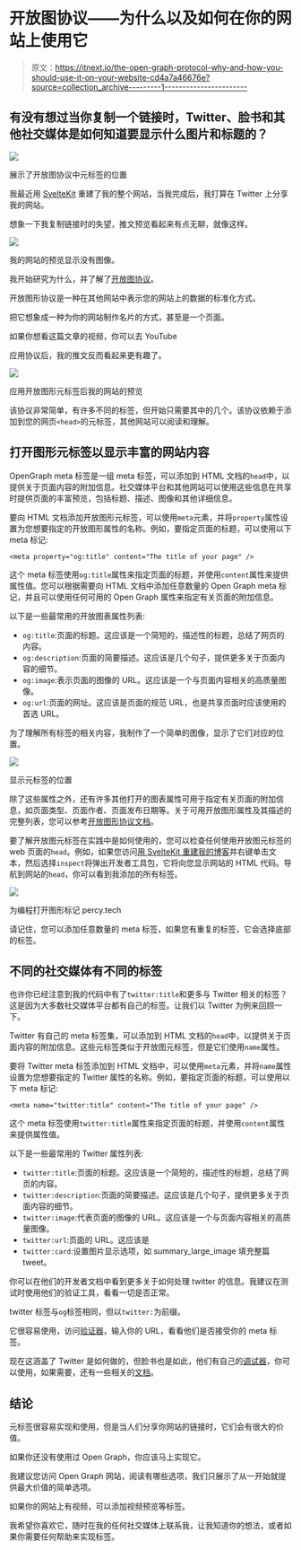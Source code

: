 # 开放图协议——为什么以及如何在你的网站上使用它

> 原文：<https://itnext.io/the-open-graph-protocol-why-and-how-you-should-use-it-on-your-website-cd4a7a46676e?source=collection_archive---------1----------------------->

## 有没有想过当你复制一个链接时，Twitter、脸书和其他社交媒体是如何知道要显示什么图片和标题的？

![](img/657fa7a6b93bad74320ec86e33d6dc96.png)

展示了开放图协议中元标签的位置

我最近用 [SvelteKit](https://kit.svelte.dev/) 重建了我的整个网站，当我完成后，我打算在 Twitter 上分享我的网站。

想象一下我复制链接时的失望，推文预览看起来有点无聊，就像这样。

![](img/698c332659762778e1bd198896f7fd72.png)

我的网站的预览显示没有图像。

我开始研究为什么，并了解了[开放图协议](https://ogp.me/)。

开放图形协议是一种在其他网站中表示您的网站上的数据的标准化方式。

把它想象成一种为你的网站制作名片的方式，甚至是一个页面。

如果你想看这篇文章的视频，你可以去 YouTube

应用协议后，我的推文反而看起来更有趣了。

![](img/16d257a29f3a27426eb2ca234231b320.png)

应用开放图形元标签后我的网站的预览

该协议非常简单，有许多不同的标签，但开始只需要其中的几个。该协议依赖于添加到您的网页`<head>`的元标签，其他网站可以阅读和理解。

## 打开图形元标签以显示丰富的网站内容

OpenGraph meta 标签是一组 meta 标签，可以添加到 HTML 文档的`head`中，以提供关于页面内容的附加信息。社交媒体平台和其他网站可以使用这些信息在共享时提供页面的丰富预览，包括标题、描述、图像和其他详细信息。

要向 HTML 文档添加开放图形元标签，可以使用`meta`元素，并将`property`属性设置为您想要指定的开放图形属性的名称。例如，要指定页面的标题，可以使用以下 meta 标记:

```
<meta property="og:title" content="The title of your page" />
```

这个 meta 标签使用`og:title`属性来指定页面的标题，并使用`content`属性来提供属性值。您可以根据需要向 HTML 文档中添加任意数量的 Open Graph meta 标记，并且可以使用任何可用的 Open Graph 属性来指定有关页面的附加信息。

以下是一些最常用的开放图表属性列表:

*   `og:title`:页面的标题。这应该是一个简短的，描述性的标题，总结了网页的内容。
*   `og:description`:页面的简要描述。这应该是几个句子，提供更多关于页面内容的细节。
*   `og:image`:表示页面的图像的 URL。这应该是一个与页面内容相关的高质量图像。
*   `og:url`:页面的网址。这应该是页面的规范 URL，也是共享页面时应该使用的首选 URL。

为了理解所有标签的相关内容，我制作了一个简单的图像，显示了它们对应的位置。

![](img/6e9715850666ac822316983c187e62f8.png)

显示元标签的位置

除了这些属性之外，还有许多其他打开的图表属性可用于指定有关页面的附加信息，如页面类型、页面作者、页面发布日期等。关于可用开放图形属性及其描述的完整列表，您可以参考[开放图形协议文档](https://ogp.me/)。

要了解开放图元标签在实践中是如何使用的，您可以检查任何使用开放图元标签的 web 页面的`head`。例如，如果您访问[用 SvelteKit 重建我的博客](https://programmingpercy.tech/blog/rebuilt-jekyll-blog-with-sveltekit/)并右键单击文本，然后选择`inspect`将弹出开发者工具包，它将向您显示网站的 HTML 代码。导航到网站的`head`，你可以看到我添加的所有标签。

![](img/05eaeec7d87fb35f86d29409600c2b7f.png)

为编程打开图形标记 percy.tech

请记住，您可以添加任意数量的 meta 标签，如果您有重复的标签，它会选择底部的标签。

## 不同的社交媒体有不同的标签

也许你已经注意到我的代码中有了`twitter:title`和更多与 Twitter 相关的标签？这是因为大多数社交媒体平台都有自己的标签。让我们以 Twitter 为例来回顾一下。

Twitter 有自己的 meta 标签集，可以添加到 HTML 文档的`head`中，以提供关于页面内容的附加信息。这些元标签类似于开放图元标签，但是它们使用`name`属性。

要将 Twitter meta 标签添加到 HTML 文档中，可以使用`meta`元素，并将`name`属性设置为您想要指定的 Twitter 属性的名称。例如，要指定页面的标题，可以使用以下 meta 标记:

```
<meta name="twitter:title" content="The title of your page" />
```

这个 meta 标签使用`twitter:title`属性来指定页面的标题，并使用`content`属性来提供属性值。

以下是一些最常用的 Twitter 属性列表:

*   `twitter:title`:页面的标题。这应该是一个简短的，描述性的标题，总结了网页的内容。
*   `twitter:description`:页面的简要描述。这应该是几个句子，提供更多关于页面内容的细节。
*   `twitter:image`:代表页面的图像的 URL。这应该是一个与页面内容相关的高质量图像。
*   `twitter:url`:页面的 URL。这应该是
*   `twitter:card`:设置图片显示选项，如 summary_large_image 填充整篇 tweet。

你可以在他们的开发者文档中看到更多关于如何处理 twitter 的信息。我建议在测试时使用他们的验证工具，看看一切是否正常。

twitter 标签与`og`标签相同，但以`twitter:`为前缀。

它很容易使用，访问[验证器](https://cards-dev.twitter.com/validator)，输入你的 URL，看看他们是否接受你的 meta 标签。

现在这涵盖了 Twitter 是如何做的，但脸书也是如此，他们有自己的[调试器](https://developers.facebook.com/tools/debug/)，你可以使用，如果需要，还有一些相关的[文档](https://developers.facebook.com/docs/sharing/webmasters#markup)。

## 结论

元标签很容易实现和使用，但是当人们分享你网站的链接时，它们会有很大的价值。

如果你还没有使用过 Open Graph，你应该马上实现它。

我建议您访问 Open Graph 网站，阅读有哪些选项，我们只展示了从一开始就提供最大价值的简单选项。

如果你的网站上有视频，可以添加视频预览等标签。

我希望你喜欢它，随时在我的任何社交媒体上联系我，让我知道你的想法，或者如果你需要任何帮助来实现标签。